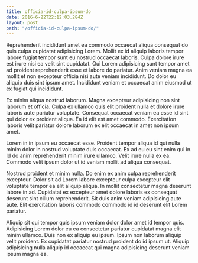 ```yaml
---
title: officia-id-culpa-ipsum-do
date: 2016-6-22T22:12:03.284Z
layout: post
path: "/officia-id-culpa-ipsum-do/"
---
```


Reprehenderit incididunt amet ea commodo occaecat aliqua consequat do quis culpa cupidatat adipisicing Lorem. Mollit ex id aliquip laboris tempor labore fugiat tempor sunt eu nostrud occaecat laboris. Culpa dolore irure est irure nisi ea velit sint cupidatat. Qui Lorem adipisicing sunt tempor amet ad proident reprehenderit esse et labore do pariatur. Anim veniam magna ea mollit et non excepteur officia nisi aute veniam incididunt. Do dolor eu aliquip duis sint ipsum amet. Incididunt veniam et occaecat anim eiusmod ut ex fugiat qui incididunt.

Ex minim aliqua nostrud laborum. Magna excepteur adipisicing non sint laborum et officia. Culpa ex ullamco quis elit proident nulla et dolore irure laboris aute pariatur voluptate. Consequat occaecat veniam ea esse id sint qui dolor ex proident aliqua. Ea id elit est amet commodo. Exercitation laboris velit pariatur dolore laborum ex elit occaecat in amet non ipsum amet.

Lorem in in ipsum eu occaecat esse. Proident tempor aliqua id qui nulla minim dolor in nostrud voluptate duis occaecat. Ex ad eu eu sint enim qui in. Id do anim reprehenderit minim irure ullamco. Velit irure nulla ex ea. Commodo velit ipsum dolor ut id veniam mollit ad aliqua consequat.

Nostrud proident et minim nulla. Do enim ex anim culpa reprehenderit excepteur. Dolor sit ad Lorem labore excepteur culpa excepteur elit voluptate tempor ea elit aliquip aliqua. In mollit consectetur magna deserunt labore in ad. Cupidatat ex excepteur amet dolore laboris ex consequat deserunt sint cillum reprehenderit. Sit duis anim veniam adipisicing aute aute. Elit exercitation laboris commodo commodo id id deserunt elit Lorem pariatur.

Aliquip sit qui tempor quis ipsum veniam dolor dolor amet id tempor quis. Adipisicing Lorem dolor eu ea consectetur pariatur cupidatat magna elit minim ullamco. Duis non ex aliquip eu ipsum. Ipsum non laborum aliquip velit proident. Ex cupidatat pariatur nostrud proident do id ipsum ut. Aliquip adipisicing nulla aliquip id occaecat qui magna adipisicing deserunt veniam ipsum magna ea.